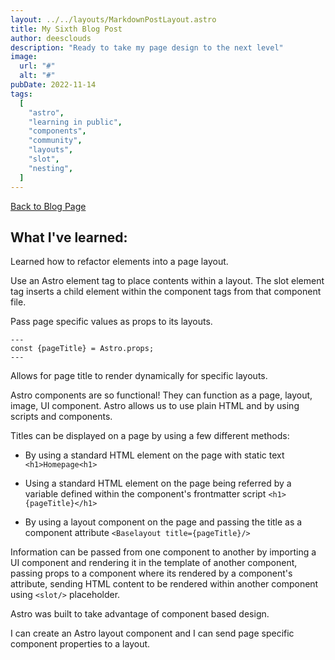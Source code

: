 ```yaml
---
layout: ../../layouts/MarkdownPostLayout.astro
title: My Sixth Blog Post
author: deesclouds
description: "Ready to take my page design to the next level"
image:
  url: "#"
  alt: "#"
pubDate: 2022-11-14
tags:
  [
    "astro",
    "learning in public",
    "components",
    "community",
    "layouts",
    "slot",
    "nesting",
  ]
---
```


<a href="/blog">Back to Blog Page</a>

## What I've learned:

Learned how to refactor elements into a page layout.

Use an Astro </slot> element tag to place contents within a layout.
The slot element tag inserts a child element within the component tags from that component file.

Pass page specific values as props to its layouts.

```
---
const {pageTitle} = Astro.props;
---
```

Allows for page title to render dynamically for specific layouts.

Astro components are so functional! They can function as a page, layout, image, UI component.
Astro allows us to use plain HTML and by using scripts and components.

Titles can be displayed on a page by using a few different methods:

- By using a standard HTML element on the page with static text `<h1>Homepage<h1>`

- Using a standard HTML element on the page being referred by a variable defined within the component's frontmatter script `<h1>{pageTitle}</h1>`

- By using a layout component on the page and passing the title as a component attribute `<Baselayout title={pageTitle}/>`

Information can be passed from one component to another by importing a UI component and rendering it in the template of another component, passing props to a component where its rendered by a component's attribute, sending HTML content to be rendered within another component using `<slot/>` placeholder.

Astro was built to take advantage of component based design.

I can create an Astro layout component and I can send page specific component properties to a layout.
